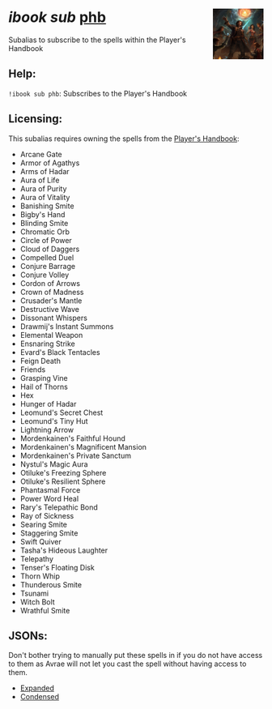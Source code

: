 <h1><i>ibook sub</i> <u>phb</u><img align="right" src="../../../../Images/phb.png" width="100px"></h1>

Subalias to subscribe to the spells within the Player's Handbook

## Help:
`!ibook sub phb`: Subscribes to the Player's Handbook

## Licensing:
This subalias requires owning the spells from the [Player's Handbook](https://www.dndbeyond.com/sources/phb):
- Arcane Gate
- Armor of Agathys
- Arms of Hadar
- Aura of Life
- Aura of Purity
- Aura of Vitality
- Banishing Smite
- Bigby's Hand
- Blinding Smite
- Chromatic Orb
- Circle of Power
- Cloud of Daggers
- Compelled Duel
- Conjure Barrage
- Conjure Volley
- Cordon of Arrows
- Crown of Madness
- Crusader's Mantle
- Destructive Wave
- Dissonant Whispers
- Drawmij's Instant Summons
- Elemental Weapon
- Ensnaring Strike
- Evard's Black Tentacles
- Feign Death
- Friends
- Grasping Vine
- Hail of Thorns
- Hex
- Hunger of Hadar
- Leomund's Secret Chest
- Leomund's Tiny Hut
- Lightning Arrow
- Mordenkainen's Faithful Hound
- Mordenkainen's Magnificent Mansion
- Mordenkainen's Private Sanctum
- Nystul's Magic Aura
- Otiluke's Freezing Sphere
- Otiluke's Resilient Sphere
- Phantasmal Force
- Power Word Heal
- Rary's Telepathic Bond
- Ray of Sickness
- Searing Smite
- Staggering Smite
- Swift Quiver
- Tasha's Hideous Laughter
- Telepathy
- Tenser's Floating Disk
- Thorn Whip
- Thunderous Smite
- Tsunami
- Witch Bolt
- Wrathful Smite 


## JSONs:
Don't bother trying to manually put these spells in if you do not have access to them as Avrae will not let you cast the spell without having access to them.

- [Expanded](https://raw.githubusercontent.com/SethHartman13/Magic-Book-Library/main/Code/Aliases/ibook/sub/phb/jsons/players_handbook.json)
- [Condensed](https://raw.githubusercontent.com/SethHartman13/Magic-Book-Library/main/Code/Aliases/ibook/sub/phb/jsons/phb.json)